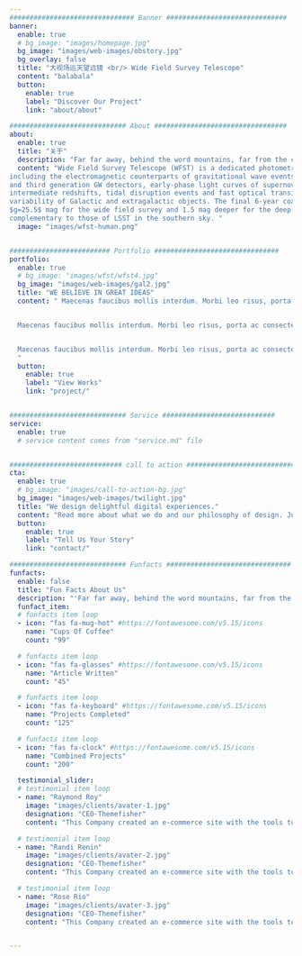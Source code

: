 ```yaml
---
############################### Banner ##############################
banner:
  enable: true
  # bg_image: "images/homepage.jpg"
  bg_image: "images/web-images/obstory.jpg"
  bg_overlay: false
  title: "大视场巡天望远镜 <br/> Wide Field Survey Telescope"
  content: "balabala"
  button:
    enable: true
    label: "Discover Our Project"
    link: "about/about"

############################# About #################################
about:
  enable: true
  title: "关于"
  description: "Far far away, behind the word mountains, far from the countries Vokalia and Consonantia, there live the blind texts. Separated they live in Bookmarksgrove right at the coast of the Semantics"
  content: "Wide Field Survey Telescope (WFST) is a dedicated photometric survey facility, being built and operated jointly by University of Science and Technology of China (USTC) and Purple Mountain observatory. It consists of a telescope with the primary mirror of diameter 2.5m with an active optical system and a mosaic CCD camera of 0.764 Gigapixels on the main focus plane to achieve high-quality images over a field of view of 6.5 square degrees. The telescope is expected to be installed on the top of Saishiteng Mountain, Lenghu in the fall of 2022, and start to operate from the spring of 2023. WFST will survey north sky in five bands, $u$, $g$, $r$, $i$ and $z$ at cadences from daily to weekly in the deep high-cadence survey (DHS) and the wide field surveys (WFS), respectively. With the expected single exposure depths of 22.40, 23.35, 22.95, 22.59 and 21.64 AB mag in nominal 30s exposures, the surveys will allow us to explore faint energetic transients, 
including the electromagnetic counterparts of gravitational wave events discovered by the second 
and third generation GW detectors, early-phase light curves of supernova explosion or at 
intermediate redshifts, tidal disruption events and fast optical transients as well as the 
variability of Galactic and extragalactic objects. The final 6-year coadded images will reach 
$g=25.5$ mag for the wide field survey and 1.5 mag deeper for the deep high-cadence survey, valuable for general galactic and extragalactic sciences as well. These uniform legacy surveys are highly 
complementary to those of LSST in the southern sky. "
  image: "images/wfst-human.png"


######################### Portfolio ###############################
portfolio:
  enable: true
  # bg_image: "images/wfst/wfst4.jpg"
  bg_image: "images/web-images/gal2.jpg"
  title: "WE BELIEVE IN GREAT IDEAS"
  content: " Maecenas faucibus mollis interdum. Morbi leo risus, porta ac consectetur ac, vestibulum at eros. Fusce dapibus, tellus ac cursus commodo, tortor mauris condimentum nibh, ut fermentum massa justo sit amet risus.


  Maecenas faucibus mollis interdum. Morbi leo risus, porta ac consectetur ac, vestibulum at eros. Fusce dapibus, tellus ac cursus commodo, tortor mauris condimentum nibh, ut fermentum massa justo sit amet risus.


  Maecenas faucibus mollis interdum. Morbi leo risus, porta ac consectetur ac, vestibulum at eros. Fusce dapibus, tellus ac cursus commodo, tortor mauris condimentum nibh, ut fermentum massa justo sit amet risus.
  "
  button:
    enable: true
    label: "View Works"
    link: "project/"


############################# Service ############################
service:
  enable: true
  # service content comes from "service.md" file


############################ call to action ###########################
cta:
  enable: true
  # bg_image: "images/call-to-action-bg.jpg"
  bg_image: "images/web-images/twilight.jpg"
  title: "We design delightful digital experiences."
  content: "Read more about what we do and our philosophy of design. Judge for yourself The work and results <br> we’ve achieved for other clients, and meet our highly experienced Team who just love to design."
  button:
    enable: true
    label: "Tell Us Your Story"
    link: "contact/"

############################# Funfacts ###############################
funfacts:
  enable: false
  title: "Fun Facts About Us"
  description: "'Far far away, behind the word mountains, far from the countries Vokalia and Consonantia, <br> there live the blind texts. Separated they live in Bookmarksgrove right at the coast of the Semantics'"
  funfact_item:
  # funfacts item loop
  - icon: "fas fa-mug-hot" #https://fontawesome.com/v5.15/icons
    name: "Cups Of Coffee"
    count: "99"

  # funfacts item loop
  - icon: "fas fa-glasses" #https://fontawesome.com/v5.15/icons
    name: "Article Written"
    count: "45"

  # funfacts item loop
  - icon: "fas fa-keyboard" #https://fontawesome.com/v5.15/icons
    name: "Projects Completed"
    count: "125"

  # funfacts item loop
  - icon: "fas fa-clock" #https://fontawesome.com/v5.15/icons
    name: "Combined Projects"
    count: "200"

  testimonial_slider:
  # testimonial item loop
  - name: "Raymond Roy"
    image: "images/clients/avater-1.jpg"
    designation: "CEO-Themefisher"
    content: "This Company created an e-commerce site with the tools to make our business a success, with innovative ideas we feel that our site has unique elements that make us stand out from the crowd."

  # testimonial item loop
  - name: "Randi Renin"
    image: "images/clients/avater-2.jpg"
    designation: "CEO-Themefisher"
    content: "This Company created an e-commerce site with the tools to make our business a success, with innovative ideas we feel that our site has unique elements that make us stand out from the crowd."

  # testimonial item loop
  - name: "Rose Rio"
    image: "images/clients/avater-3.jpg"
    designation: "CEO-Themefisher"
    content: "This Company created an e-commerce site with the tools to make our business a success, with innovative ideas we feel that our site has unique elements that make us stand out from the crowd."


---
```

